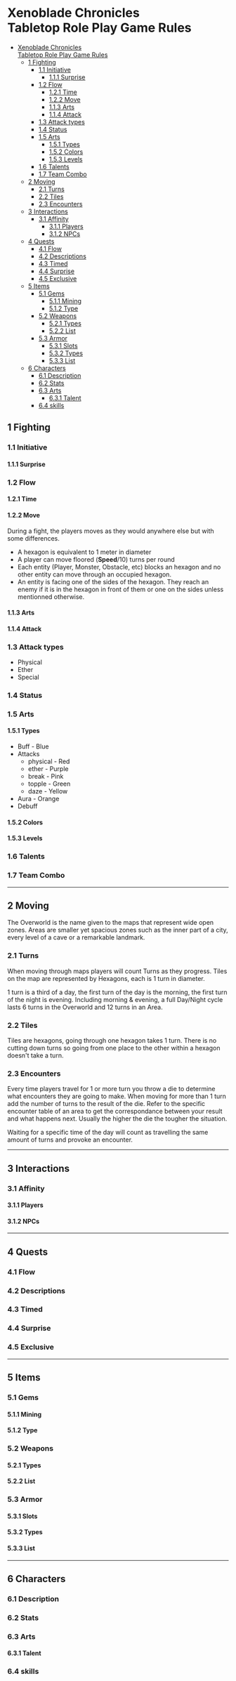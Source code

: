 # Xenoblade Chronicles <br> Tabletop Role Play Game Rules

- [Xenoblade Chronicles <br> Tabletop Role Play Game Rules](#xenoblade-chronicles--tabletop-role-play-game-rules)
  - [1 Fighting](#1-fighting)
    - [1.1 Initiative](#11-initiative)
      - [1.1.1 Surprise](#111-surprise)
    - [1.2 Flow](#12-flow)
      - [1.2.1 Time](#121-time)
      - [1.2.2 Move](#122-move)
      - [1.1.3 Arts](#113-arts)
      - [1.1.4 Attack](#114-attack)
    - [1.3 Attack types](#13-attack-types)
    - [1.4 Status](#14-status)
    - [1.5 Arts](#15-arts)
      - [1.5.1 Types](#151-types)
      - [1.5.2 Colors](#152-colors)
      - [1.5.3 Levels](#153-levels)
    - [1.6 Talents](#16-talents)
    - [1.7 Team Combo](#17-team-combo)
  - [2 Moving](#2-moving)
    - [2.1 Turns](#21-turns)
    - [2.2 Tiles](#22-tiles)
    - [2.3 Encounters](#23-encounters)
  - [3 Interactions](#3-interactions)
    - [3.1 Affinity](#31-affinity)
      - [3.1.1 Players](#311-players)
      - [3.1.2 NPCs](#312-npcs)
  - [4 Quests](#4-quests)
    - [4.1 Flow](#41-flow)
    - [4.2 Descriptions](#42-descriptions)
    - [4.3 Timed](#43-timed)
    - [4.4 Surprise](#44-surprise)
    - [4.5 Exclusive](#45-exclusive)
  - [5 Items](#5-items)
    - [5.1 Gems](#51-gems)
      - [5.1.1 Mining](#511-mining)
      - [5.1.2 Type](#512-type)
    - [5.2 Weapons](#52-weapons)
      - [5.2.1 Types](#521-types)
      - [5.2.2 List](#522-list)
    - [5.3 Armor](#53-armor)
      - [5.3.1 Slots](#531-slots)
      - [5.3.2 Types](#532-types)
      - [5.3.3 List](#533-list)
  - [6 Characters](#6-characters)
    - [6.1 Description](#61-description)
    - [6.2 Stats](#62-stats)
    - [6.3 Arts](#63-arts)
      - [6.3.1 Talent](#631-talent)
    - [6.4 skills](#64-skills)

## 1 Fighting

### 1.1 Initiative

#### 1.1.1 Surprise

### 1.2 Flow

#### 1.2.1 Time

#### 1.2.2 Move

During a fight, the players moves as they would anywhere else but with some differences.

- A hexagon is equivalent to 1 meter in diameter
- A player can move floored (**Speed**/10) turns per round
- Each entity (Player, Monster, Obstacle, etc) blocks an hexagon and no other entity can move through an occupied hexagon.
- An entity is facing one of the sides of the hexagon. They reach an enemy if it is in the hexagon in front of them or one on the sides unless mentionned otherwise.

#### 1.1.3 Arts

#### 1.1.4 Attack

### 1.3 Attack types

- Physical
- Ether
- Special

### 1.4 Status

### 1.5 Arts

#### 1.5.1 Types

- Buff - Blue
- Attacks
  - physical - Red
  - ether - Purple
  - break - Pink
  - topple - Green
  - daze - Yellow
- Aura - Orange
- Debuff

#### 1.5.2 Colors

#### 1.5.3 Levels

### 1.6 Talents

### 1.7 Team Combo

---

## 2 Moving

The Overworld is the name given to the maps that represent wide open zones. Areas are smaller yet spacious zones such as the inner part of a city, every level of a cave or a remarkable landmark.

### 2.1 Turns

When moving through maps players will count Turns as they progress. Tiles on the map are represented by Hexagons, each is 1 turn in diameter.

1 turn is a third of a day, the first turn of the day is the morning, the first turn of the night is evening. Including morning & evening, a full Day/Night cycle lasts 6 turns in the Overworld and 12 turns in an Area.

### 2.2 Tiles

Tiles are hexagons, going through one hexagon takes 1 turn. There is no cutting down turns so going from one place to the other within a hexagon doesn't take a turn.

### 2.3 Encounters

Every time players travel for 1 or more turn you throw a die to determine what encounters they are going to make. When moving for more than 1 turn add the number of turns to the result of the die. Refer to the specific encounter table of an area to get the correspondance between your result and what happens next. Usually the higher the die the tougher the situation.

Waiting for a specific time of the day will count as travelling the same amount of turns and provoke an encounter.

---

## 3 Interactions

### 3.1 Affinity

#### 3.1.1 Players

#### 3.1.2 NPCs

---

## 4 Quests

### 4.1 Flow

### 4.2 Descriptions

### 4.3 Timed

### 4.4 Surprise

### 4.5 Exclusive

---

## 5 Items

### 5.1 Gems

#### 5.1.1 Mining

#### 5.1.2 Type


### 5.2 Weapons

#### 5.2.1 Types

#### 5.2.2 List

### 5.3 Armor

#### 5.3.1 Slots

#### 5.3.2 Types

#### 5.3.3 List

---

## 6 Characters

### 6.1 Description

### 6.2 Stats

### 6.3 Arts

#### 6.3.1 Talent

### 6.4 skills
